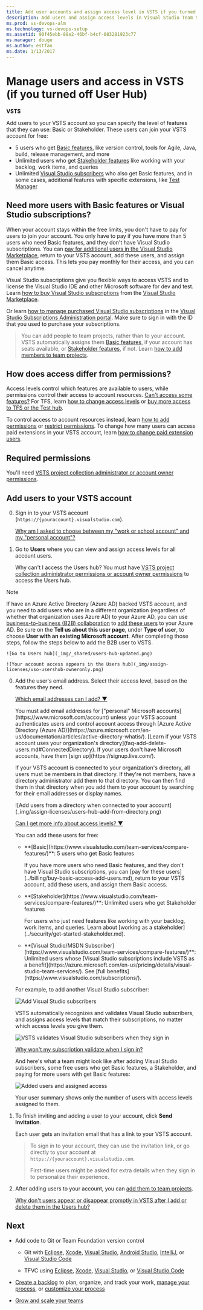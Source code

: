 ```yaml
---
title: Add user accounts and assign access level in VSTS if you turned off User Hub
description: Add users and assign access levels in Visual Studio Team Services (Visual Studio Online, VSO, VSTS)
ms.prod: vs-devops-alm
ms.technology: vs-devops-setup
ms.assetid: 90f45ebb-88e2-46bf-b4cf-083281923c77
ms.manager: douge
ms.author: estfan
ms.date: 1/13/2017
---
```


#	Manage users and access in VSTS (if you turned off User Hub)

**VSTS**

Add users to your VSTS account so you can specify 
the level of features that they can use: Basic or Stakeholder. 
These users can join your VSTS account for free:

*	5 users who get [Basic features](https://www.visualstudio.com/team-services/compare-features/), 
like version control, tools for Agile, Java, build, release management, and more
*	Unlimited users who get [Stakeholder features](https://www.visualstudio.com/team-services/compare-features/) 
like working with your backlog, work items, and queries
*	Unlimited [Visual Studio subscribers](https://www.visualstudio.com/team-services/compare-features/) 
who also get Basic features, and in some cases, additional features with specific extensions, like 
[Test Manager](https://marketplace.visualstudio.com/items?itemName=ms.vss-testmanager-web) 

## Need more users with Basic features or Visual Studio subscriptions?  

When your account stays within the free limits, 
you don't have to pay for users to join your account.
You only have to pay if you have more than 5 users 
who need Basic features, and they don't have Visual Studio subscriptions.
You can [pay for additional users in the Visual Studio Marketplace](../billing/buy-basic-access-add-users.md), 
return to your VSTS account, add these users, and assign them Basic access. 
This lets you pay monthly for their access, and you can cancel anytime.

Visual Studio subscriptions give you flexible ways to access VSTS 
and to license the Visual Studio IDE and other Microsoft software for dev and test. 
Learn [how to buy Visual Studio subscriptions](../billing/vs-subscriptions/buy-vs-subscriptions.md) 
from the [Visual Studio Marketplace](https://marketplace.visualstudio.com/subscriptions). 

Or learn [how to manage purchased Visual Studio subscriptions](../billing/vs-subscriptions/buy-vs-subscriptions.md#manage-subscriptions) 
in the [Visual Studio Subscriptions Administration portal](https://manage.visualstudio.com/_apis/Home/redirect?RedirectSource=Commerce). 
Make sure to sign in with the ID that you used to purchase your subscriptions.

> You can add people to team projects, 
> rather than to your account. VSTS automatically assigns them 
> [Basic features](https://www.visualstudio.com/team-services/compare-features/), 
> if your account has seats available, 
> or [Stakeholder features](https://www.visualstudio.com/team-services/compare-features/), 
> if not. Learn [how to add members to team projects](add-team-members-vs.md).

## How does access differ from permissions? 

Access levels control which features are available to users, 
while permissions control their access to account resources. 
[Can't access some features?](faq-add-delete-users.md#feature-access) 
For TFS, learn [how to change access levels](../security/change-access-levels.md) 
or [buy more access to TFS or the Test hub](../billing/buy-access-tfs-test-hub.md). 

To control access to account resources instead, 
learn [how to add permissions](add-users.md) or 
[restrict permissions](restrict-access-tfs.md).
To change how many users can access 
paid extensions in your VSTS account, 
learn [how to change paid extension users](../billing/change-number-paid-extension-users.md).


## Required permissions

You'll need [VSTS project collection administrator or account owner permissions](faq-add-delete-users.md#find-owner). 

##	Add users to your VSTS account

0.	Sign in to your VSTS account 
(```https://{youraccount}.visualstudio.com```). 

	[Why am I asked to choose between my "work or school account" and my "personal account"?](faq-add-delete-users.md#ChooseOrgAcctMSAcct)

0.  Go to **Users** where you can view and assign access levels for all account users.

	Why can't I access the Users hub?  You must have [VSTS project collection administrator permissions or account owner permissions](faq-add-delete-users.md#find-owner) to access the Users hub.

 > [!NOTE]
 > If have an Azure Active Directory (Azure AD) backed VSTS account, and you need to add users who are 
 > in a different organization (regardless of whether that organization uses Azure AD) to your Azure AD, you can use  
 > [business-to-business (B2B) collaboration](https://docs.microsoft.com/en-us/azure/active-directory/active-directory-b2b-what-is-azure-ad-b2b) to 
 > [add these users](https://docs.microsoft.com/en-us/azure/active-directory/active-directory-create-users#add-a-user) to 
  > your Azure AD.  Be sure on the **Tell us about this user page**, under **Type of user**, to choose **User with an 
 > existing Microsoft account**.  After completing those steps, follow the steps below to add the B2B 
 > user to VSTS.

    ![Go to Users hub](_img/_shared/users-hub-updated.png)
	
    ![Your account access appears in the Users hub](_img/assign-licenses/vso-usershub-owneronly.png)

0.	Add the user's email address. 
Select their access level, based on the features they need. 

	<p><a data-toggle="collapse" href="#expando-what-sign-in-address">Which email addresses can I add? &#x25BC;</a></p>
	<div class="collapse" id="expando-what-sign-in-address">
	<p>You must add email addresses for 
	["personal" Microsoft accounts](https://www.microsoft.com/account) 
	unless your VSTS account 
	authenticates users and control account access through 
	[Azure Active Directory (Azure AD)](https://azure.microsoft.com/en-us/documentation/articles/active-directory-whatis/). 
	[Learn if your VSTS account uses your organization's directory](faq-add-delete-users.md#ConnectedDirectory). 
	If your users don't have Microsoft accounts, 
	have them [sign up](https://signup.live.com/).

 	<p>If your VSTS account is connected to your organization's directory, 
	all users must be members in that directory. If they're not members, 
	have a directory administrator add them to that directory. 
	You can then find them in that directory when you add them to your 
	account by searching for their email addresses or display names.
	<p>
	![Add users from a directory when connected to your account](_img/assign-licenses/users-hub-add-from-directory.png)
	<p>
	</div>

	<p><a data-toggle="collapse" href="#expando-what-access-level">Can I get more info about access levels? &#x25BC;</a></p>
	<div class="collapse" id="expando-what-access-level">
	<p>You can add these users for free:
	<ul>
	<li>**[Basic](https://www.visualstudio.com/team-services/compare-features/)**: 5 users who get Basic features
	<p>
	<p>If you have more users who need Basic features, 
	and they don't have Visual Studio subscriptions, 
	you can [pay for these users](../billing/buy-basic-access-add-users.md), 
	return to your VSTS account, add these users, and assign them Basic access.
	<p>
	<li>**[Stakeholder](https://www.visualstudio.com/team-services/compare-features/)**: Unlimited users who get Stakeholder features 
	<p>
	<p>For users who just need features like working with your backlog, work items, and queries. 
	Learn about [working as a stakeholder](../security/get-started-stakeholder.md). 
	<p>
	<li>**[Visual Studio/MSDN Subscriber](https://www.visualstudio.com/team-services/compare-features/)**: 
	Unlimited users whose [Visual Studio subscriptions include VSTS as a benefit](https://azure.microsoft.com/en-us/pricing/details/visual-studio-team-services/). 
	See [full benefits](https://www.visualstudio.com/subscriptions/). 
	<p>	
	</ul>
	</div>

	For example, to add another Visual Studio subscriber:

	![Add Visual Studio subscribers](_img/assign-licenses/vso-usershub-addmsdnusers.png)
          
	VSTS automatically recognizes and validates Visual Studio subscribers, 
	and assigns access levels that match their subscriptions, no matter which access levels you give them.
	   
	![VSTS validates Visual Studio subscribers when they sign in](_img/assign-licenses/vso-usershub-licensevalidated.png)

	[Why won't my subscription validate when I sign in?](faq-add-delete-users.md#ValidateMSDNSubscription)

	And here's what a team might look like after 
	adding Visual Studio subscribers, some free users who get Basic features, 
	a Stakeholder, and paying for more users with get Basic features:

	![Added users and assigned access](_img/assign-licenses/vso-usershub-boughtlicenses-stake.png)

	Your user summary shows only the number of users with access levels assigned to them.

0.	To finish inviting and adding a user to your account, 
click **Send Invitation**.

	Each user gets an invitation email that 
	has a link to your VSTS account. 

	> To sign in to your account, they can use the invitation link, 
	> or go directly to your account at ```https://{youraccount}.visualstudio.com```.
	>
	> First-time users  might be asked for extra details when they sign in to personalize their experience.
	
0.	After adding users to your account, 
you can [add them to team projects](add-team-members-vs.md).

    [Why don't users appear or disappear promptly in VSTS after I add or delete them in the Users hub?](faq-add-delete-users.md#users-delay)


##	Next

*	Add code to Git or Team Foundation version control

	*	Git with [Eclipse](https://java.visualstudio.com/Docs/tools/eclipse), 
	[Xcode](../git/share-your-code-in-git-xcode.md), 
	[Visual Studio](../user-guide/connect-team-projects.md), 
	[Android Studio](http://java.visualstudio.com/Docs/tools/androidstudio), 
	[IntelliJ](http://java.visualstudio.com/Docs/tools/intelliJ), 
	or [Visual Studio Code](https://code.visualstudio.com/docs/editor/versioncontrol)

	*	TFVC using [Eclipse](https://java.visualstudio.com/Docs/tools/eclipse), 
	[Xcode](../tfvc/share-your-code-in-tfvc-xcode.md), 
	[Visual Studio](../user-guide/connect-team-projects.md), or 
	[Visual Studio Code](https://code.visualstudio.com/docs/editor/versioncontrol)

*	[Create a backlog](../work/backlogs/create-your-backlog.md) 
to plan, organize, and track your work, 
[manage your process](../work/customize/process/manage-process.md), 
or [customize your process](../work/customize/process/customize-process.md)

*	[Grow and scale your teams](../work/scale/multiple-teams.md)


